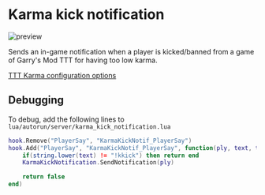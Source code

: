 # Karma kick notification
![preview](https://i.imgur.com/iqnccy3.png)

Sends an in-game notification when a player is kicked/banned from a game of Garry's Mod TTT for having too low karma.

[TTT Karma configuration options](http://ttt.badking.net/config-and-commands/convars#TOC-Karma)


## Debugging
To debug, add the following lines to `lua/autorun/server/karma_kick_notification.lua`

```lua
hook.Remove("PlayerSay", "KarmaKickNotif_PlayerSay")
hook.Add("PlayerSay", "KarmaKickNotif_PlayerSay", function(ply, text, team)
    if(string.lower(text) != "!kkick") then return end
    KarmaKickNotification.SendNotification(ply)

    return false
end)
```

